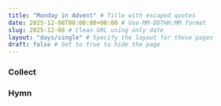 ```yaml
---
title: "Monday in Advent" # Title with escaped quotes
date: 2025-12-08T00:00:00+00:00 # Use-MM-DDTHH:MM format
slug: 2025-12-08 # Clean URL using only date
layout: "days/single" # Specify the layout for these pages
draft: false # Set to true to hide the page
---
```


### Collect


### Hymn